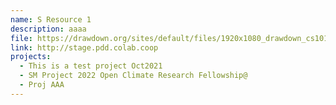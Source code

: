 ```yaml
---
name: S Resource 1
description: aaaa
file: https://drawdown.org/sites/default/files/1920x1080_drawdown_cs101_poster01_0.jpg
link: http://stage.pdd.colab.coop
projects:
  - This is a test project Oct2021
  - SM Project 2022 Open Climate Research Fellowship@
  - Proj AAA
---
```


